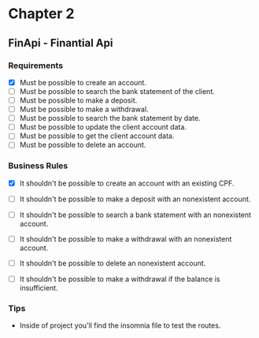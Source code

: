 # Chapter 2 

## FinApi - Finantial Api

### Requirements

- [x] Must be possible to create an account.
- [ ] Must be possible to search the bank statement of the client.
- [ ] Must be possible to make a deposit.
- [ ] Must be possible to make a withdrawal.
- [ ] Must be possible to search the bank statement by date.
- [ ] Must be possible to update the client account data.
- [ ] Must be possible to get the client account data.
- [ ] Must be possible to delete an account.

### Business Rules

- [x] It shouldn't be possible to create an account with an existing CPF.
- [ ] It shouldn't be possible to make a deposit with an nonexistent account.
- [ ] It shouldn't be possible to search a bank statement with an nonexistent account.
- [ ] It shouldn't be possible to make a withdrawal with an nonexistent account.
- [ ] It shouldn't be possible to delete an nonexistent account.
- [ ] It shouldn't be possible to make a withdrawal if the balance is insufficient.


### Tips

- Inside of project you'll find the insomnia file to test the routes.